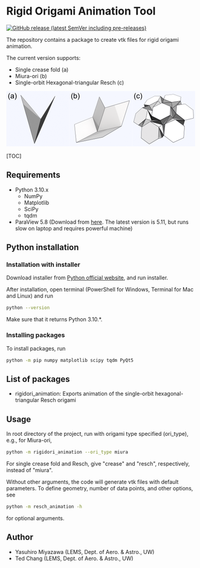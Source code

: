 # Rigid Origami Animation Tool

[![GitHub release (latest SemVer including pre-releases)](https://img.shields.io/github/v/release/yrmiya/rigidori-animation?color=0033&include_prereleases&sort=semver)](https://github.com/yrmiya/rigidori-animation/releases/latest)

The repository contains a package to create vtk files for rigid origami animation.

The current version supports:

- Single crease fold (a)
- Miura-ori (b)
- Single-orbit Hexagonal-triangular Resch (c)

![Supported origami types][origami]

[origami]: img/origami.png "Supported origami types"

[TOC]

## Requirements

- Python 3.10.x
  - NumPy
  - Matplotlib
  - SciPy
  - tqdm
- ParaView 5.8 (Download from [here](https://www.paraview.org/download/). The latest version is 5.11, but runs slow on laptop and requires powerful machine)

## Python installation

### Installation with installer

Download installer from [Python official website](https://www.python.org/downloads/release/python-3108/), and run installer.

After installation, open terminal (PowerShell for Windows, Terminal for Mac and Linux) and run

```sh
python --version
```

Make sure that it returns Python 3.10.\*.

### Installing packages

To install packages, run

```sh
python -m pip numpy matplotlib scipy tqdm PyQt5
```

## List of packages

- rigidori_animation: Exports animation of the single-orbit hexagonal-triangular Resch origami

## Usage

In root directory of the project, run with origami type specified (ori_type), e.g., for Miura-ori,

```sh
python -m rigidori_animation --ori_type miura
```

For single crease fold and Resch, give "crease" and "resch", respectively, instead of "miura".

Without other arguments, the code will generate vtk files with default parameters.
To define geometry, number of data points, and other options, see

```sh
python -m resch_animation -h
```

for optional arguments.

## Author

- Yasuhiro Miyazawa (LEMS, Dept. of Aero. & Astro., UW)
- Ted Chang (LEMS, Dept. of Aero. & Astro., UW)
